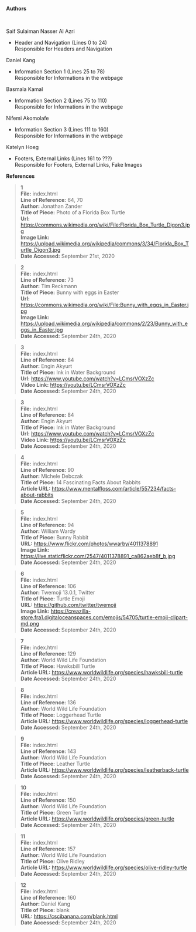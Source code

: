 **Authors**

<br>

Saif Sulaiman Nasser Al Azri
* Header and Navigation (Lines 0 to 24) <br> Responsible for Headers and Navigation

Daniel Kang 
* Information Section 1 (Lines 25 to 78) <br> Responsible for Informations in the webpage

Basmala Kamal
* Information Section 2 (Lines 75 to 110) <br> Responsible for Informations in the webpage

Nifemi Akomolafe
* Information Section 3 (Lines 111 to 160) <br> Responsible for Informations in the webpage

Katelyn Hoeg
* Footers, External Links (Lines 161 to ???) <br> Responsible for Footers, External Links, Fake Images



**References**

> 
>**1** <br>
**File:** index.html <br>
**Line of Reference:** 64, 70 <br>
**Author:** Jonathan Zander <br>
**Title of Piece:** Photo of a Florida Box Turtle <br>
**Url:** https://commons.wikimedia.org/wiki/File:Florida_Box_Turtle_Digon3.jpg <br>
**Image Link:** https://upload.wikimedia.org/wikipedia/commons/3/34/Florida_Box_Turtle_Digon3.jpg <br>
**Date Accessed:** September 21st, 2020

>
>**2** <br>
**File:** index.html <br>
**Line of Reference:** 73 <br>
**Author:** Tim Reckmann <br>
**Title of Piece:** Bunny with eggs in Easter <br>
**Url:** https://commons.wikimedia.org/wiki/File:Bunny_with_eggs_in_Easter.jpg <br>
**Image Link:** https://upload.wikimedia.org/wikipedia/commons/2/23/Bunny_with_eggs_in_Easter.jpg <br>
**Date Accessed:** September 24th, 2020

>
>**3** <br>
**File:** index.html <br>
**Line of Reference:** 84 <br>
**Author:** Engin Akyurt <br>
**Title of Piece:** Ink in Water Background <br>
**Url:** https://www.youtube.com/watch?v=LCmsrVOXzZc <br>
**Video Link:** https://youtu.be/LCmsrVOXzZc <br>
**Date Accessed:** September 24th, 2020

>
>**3** <br>
**File:** index.html <br>
**Line of Reference:** 84 <br>
**Author:** Engin Akyurt <br>
**Title of Piece:** Ink in Water Background <br>
**Url:** https://www.youtube.com/watch?v=LCmsrVOXzZc <br>
**Video Link:** https://youtu.be/LCmsrVOXzZc <br>
**Date Accessed:** September 24th, 2020

>
>**4** <br>
**File:** index.html <br>
**Line of Reference:** 90 <br>
**Author:** Michele Debczak <br>
**Title of Piece:** 14 Fascinating Facts About Rabbits <br>
**Article URL:** https://www.mentalfloss.com/article/557234/facts-about-rabbits <br>
**Date Accessed:** September 24th, 2020

>
>**5** <br>
**File:** index.html <br>
**Line of Reference:** 94 <br>
**Author:** William Wardy <br>
**Title of Piece:** Bunny Rabbit <br>
**URL:** https://www.flickr.com/photos/wwarby/4011378891 <br>
**Image Link:** https://live.staticflickr.com/2547/4011378891_ca862aeb8f_b.jpg <br>
**Date Accessed:** September 24th, 2020

>
>**6** <br>
**File:** index.html <br>
**Line of Reference:** 106 <br>
**Author:** Twemoji 13.0.1, Twitter <br>
**Title of Piece:** Turtle Emoji <br>
**URL:** https://github.com/twitter/twemoji <br>
**Image Link:** https://creazilla-store.fra1.digitaloceanspaces.com/emojis/54705/turtle-emoji-clipart-md.png <br>
**Date Accessed:** September 24th, 2020

>
>**7** <br>
**File:** index.html <br>
**Line of Reference:** 129 <br>
**Author:** World Wild Life Foundation <br>
**Title of Piece:** Hawksbill Turtle <br>
**Article URL:** https://www.worldwildlife.org/species/hawksbill-turtle <br>
**Date Accessed:** September 24th, 2020

>
>**8** <br>
**File:** index.html <br>
**Line of Reference:** 136 <br>
**Author:** World Wild Life Foundation <br>
**Title of Piece:** Loggerhead Turtle <br>
**Article URL:** https://www.worldwildlife.org/species/loggerhead-turtle <br>
**Date Accessed:** September 24th, 2020

>
>**9** <br>
**File:** index.html <br>
**Line of Reference:** 143 <br>
**Author:** World Wild Life Foundation <br>
**Title of Piece:** Leather Turtle <br>
**Article URL:** https://www.worldwildlife.org/species/leatherback-turtle <br>
**Date Accessed:** September 24th, 2020

>
>**10** <br>
**File:** index.html <br>
**Line of Reference:** 150 <br>
**Author:** World Wild Life Foundation <br>
**Title of Piece:** Green Turtle <br>
**Article URL:** https://www.worldwildlife.org/species/green-turtle <br>
**Date Accessed:** September 24th, 2020

>
>**11** <br>
**File:** index.html <br>
**Line of Reference:** 157 <br>
**Author:** World Wild Life Foundation <br>
**Title of Piece:** Olive Ridley <br>
**Article URL:** https://www.worldwildlife.org/species/olive-ridley-turtle <br>
**Date Accessed:** September 24th, 2020

>
>**12** <br>
**File:** index.html <br>
**Line of Reference:** 160 <br>
**Author:** Daniel Kang <br>
**Title of Piece:** blank <br>
**URL:** https://cscibanana.com/blank.html <br>
**Date Accessed:** September 24th, 2020